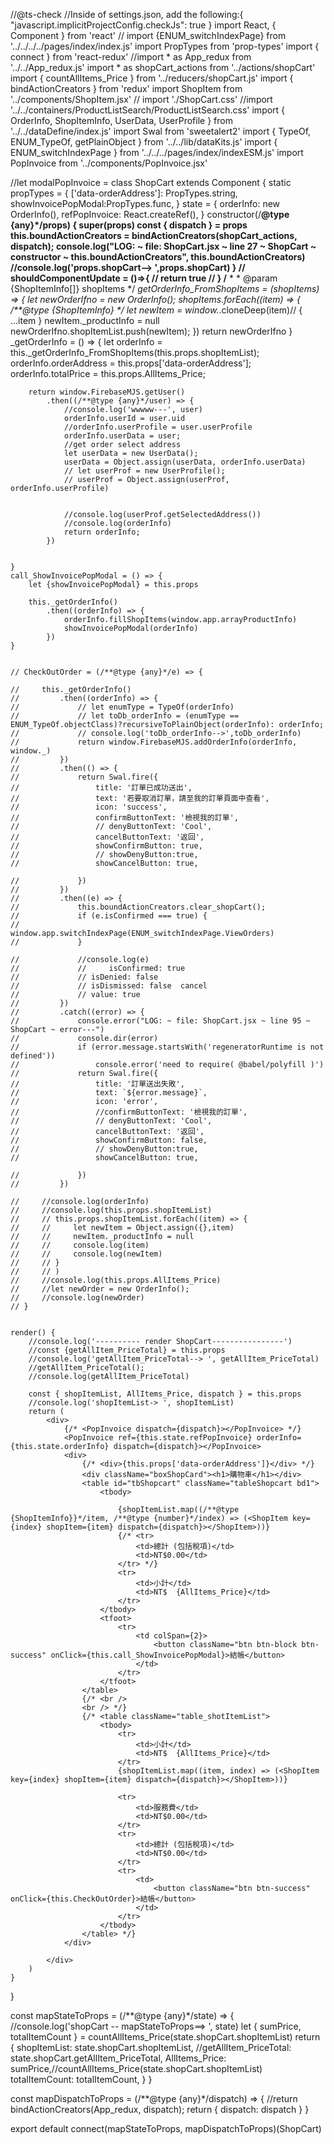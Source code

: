 //@ts-check
//Inside of settings.json, add the following:{ "javascript.implicitProjectConfig.checkJs": true }
import React, { Component } from 'react'
// import {ENUM_switchIndexPage} from '../../../../pages/index/index.js'
import PropTypes from 'prop-types'
import { connect } from 'react-redux'
//import * as App_redux from '../../App_redux.js'
import * as shopCart_actions from '../actions/shopCart'
import { countAllItems_Price } from '../reducers/shopCart.js'
import { bindActionCreators } from 'redux'
import ShopItem from '../components/ShopItem.jsx'
// import './ShopCart.css'
//import '../../containers/ProductListSearch/ProductListSearch.css'
import { OrderInfo, ShopItemInfo, UserData, UserProfile } from '../../dataDefine/index.js'
import Swal from 'sweetalert2'
import { TypeOf, ENUM_TypeOf, getPlainObject } from '../../lib/dataKits.js'
import { ENUM_switchIndexPage } from '../../../pages/index/indexESM.js'
import PopInvoice from '../components/PopInvoice.jsx'

//let modalPopInvoice = <PopInvoice></PopInvoice>
class ShopCart extends Component {
    static propTypes = {
        ['data-orderAddress']: PropTypes.string,
        showInvoicePopModal:PropTypes.func,
    }
    state = {
        orderInfo: new OrderInfo(),
        refPopInvoice: React.createRef(),
    }
    constructor(/**@type {any}*/props) {
        super(props)
        const { dispatch } = props
        this.boundActionCreators = bindActionCreators(shopCart_actions, dispatch);
        console.log("LOG: ~ file: ShopCart.jsx ~ line 27 ~ ShopCart ~ constructor ~ this.boundActionCreators", this.boundActionCreators)
        //console.log('props.shopCart--> ',props.shopCart)
    }
    // shouldComponentUpdate = ()=>{
    //     return true
    // }
    /**
     * 
     * @param {ShopItemInfo[]} shopItems 
     */
    _getOrderInfo_FromShopItems = (shopItems) => {
        let newOrderIfno = new OrderInfo();
        shopItems.forEach((item) => {
            /**@type {ShopItemInfo} */
            let newItem = window._.cloneDeep(item)// { ...item }
            newItem._productInfo = null
            newOrderIfno.shopItemList.push(newItem);
        })
        return newOrderIfno
    }
    _getOrderInfo = () => {
        let orderInfo = this._getOrderInfo_FromShopItems(this.props.shopItemList);
        orderInfo.orderAddress = this.props['data-orderAddress'];
        orderInfo.totalPrice = this.props.AllItems_Price;

        return window.FirebaseMJS.getUser()
            .then((/**@type {any}*/user) => {
                //console.log('wwwww---', user)
                orderInfo.userId = user.uid
                //orderInfo.userProfile = user.userProfile
                orderInfo.userData = user;
                //get order select address
                let userData = new UserData();
                userData = Object.assign(userData, orderInfo.userData)
                // let userProf = new UserProfile();
                // userProf = Object.assign(userProf, orderInfo.userProfile)


                //console.log(userProf.getSelectedAddress())
                //console.log(orderInfo)
                return orderInfo;
            })


    }
    call_ShowInvoicePopModal = () => {
        let {showInvoicePopModal} = this.props
        
        this._getOrderInfo()
            .then((orderInfo) => {
                orderInfo.fillShopItems(window.app.arrayProductInfo)
                showInvoicePopModal(orderInfo)
            })
    }


    // CheckOutOrder = (/**@type {any}*/e) => {

    //     this._getOrderInfo()
    //         .then((orderInfo) => {
    //             // let enumType = TypeOf(orderInfo)
    //             // let toDb_orderInfo = (enumType == ENUM_TypeOf.objectClass)?recursiveToPlainObject(orderInfo): orderInfo;
    //             // console.log('toDb_orderInfo-->',toDb_orderInfo)
    //             return window.FirebaseMJS.addOrderInfo(orderInfo, window._)
    //         })
    //         .then(() => {
    //             return Swal.fire({
    //                 title: '訂單已成功送出',
    //                 text: '若要取消訂單，請至我的訂單頁面中查看',
    //                 icon: 'success',
    //                 confirmButtonText: '檢視我的訂單',
    //                 // denyButtonText: 'Cool',
    //                 cancelButtonText: '返回',
    //                 showConfirmButton: true,
    //                 // showDenyButton:true,
    //                 showCancelButton: true,

    //             })
    //         })
    //         .then((e) => {
    //             this.boundActionCreators.clear_shopCart();
    //             if (e.isConfirmed === true) {
    //                 window.app.switchIndexPage(ENUM_switchIndexPage.ViewOrders)
    //             }

    //             //console.log(e)
    //             //     isConfirmed: true
    //             // isDenied: false
    //             // isDismissed: false  cancel
    //             // value: true
    //         })
    //         .catch((error) => {
    //             console.error("LOG: ~ file: ShopCart.jsx ~ line 95 ~ ShopCart ~ error---")
    //             console.dir(error)
    //             if (error.message.startsWith('regeneratorRuntime is not defined'))
    //                 console.error('need to require( @babel/polyfill )')
    //             return Swal.fire({
    //                 title: '訂單送出失敗',
    //                 text: `${error.message}`,
    //                 icon: 'error',
    //                 //confirmButtonText: '檢視我的訂單',
    //                 // denyButtonText: 'Cool',
    //                 cancelButtonText: '返回',
    //                 showConfirmButton: false,
    //                 // showDenyButton:true,
    //                 showCancelButton: true,

    //             })
    //         })

    //     //console.log(orderInfo)
    //     //console.log(this.props.shopItemList)
    //     // this.props.shopItemList.forEach((item) => {
    //     //     let newItem = Object.assign({},item)
    //     //     newItem._productInfo = null
    //     //     console.log(item)
    //     //     console.log(newItem)
    //     // }
    //     // )
    //     //console.log(this.props.AllItems_Price)
    //     //let newOrder = new OrderInfo();
    //     //console.log(newOrder)
    // }


    render() {
        //console.log('---------- render ShopCart----------------')
        //const {getAllItem_PriceTotal} = this.props
        //console.log('getAllItem_PriceTotal--> ', getAllItem_PriceTotal)
        //getAllItem_PriceTotal();
        //console.log(getAllItem_PriceTotal)

        const { shopItemList, AllItems_Price, dispatch } = this.props
        //console.log('shopItemList-> ', shopItemList)
        return (
            <div>
                {/* <PopInvoice dispatch={dispatch}></PopInvoice> */}
                <PopInvoice ref={this.state.refPopInvoice} orderInfo={this.state.orderInfo} dispatch={dispatch}></PopInvoice>
                <div>
                    {/* <div>{this.props['data-orderAddress']}</div> */}
                    <div className="boxShopCard"><h1>購物車</h1></div>
                    <table id="tbShopcart" className="tableShopcart bd1">
                        <tbody>

                            {shopItemList.map((/**@type {ShopItemInfo}}*/item, /**@type {number}*/index) => (<ShopItem key={index} shopItem={item} dispatch={dispatch}></ShopItem>))}
                            {/* <tr>
                                <td>總計 (包括稅項)</td>
                                <td>NT$0.00</td>
                            </tr> */}
                            <tr>
                                <td>小計</td>
                                <td>NT$  {AllItems_Price}</td>
                            </tr>
                        </tbody>
                        <tfoot>
                            <tr>
                                <td colSpan={2}>
                                    <button className="btn btn-block btn-success" onClick={this.call_ShowInvoicePopModal}>結帳</button>
                                </td>
                            </tr>
                        </tfoot>
                    </table>
                    {/* <br />
                    <br /> */}
                    {/* <table className="table_shotItemList">
                        <tbody>
                            <tr>
                                <td>小計</td>
                                <td>NT$  {AllItems_Price}</td>
                            </tr>
                            {shopItemList.map((item, index) => (<ShopItem key={index} shopItem={item} dispatch={dispatch}></ShopItem>))}

                            <tr>
                                <td>服務費</td>
                                <td>NT$0.00</td>
                            </tr>
                            <tr>
                                <td>總計 (包括稅項)</td>
                                <td>NT$0.00</td>
                            </tr>
                            <tr>
                                <td>
                                    <button className="btn btn-success" onClick={this.CheckOutOrder}>結帳</button>
                                </td>
                            </tr>
                        </tbody>
                    </table> */}
                </div>

            </div>
        )
    }
}

const mapStateToProps = (/**@type {any}*/state) => {
    //console.log('shopCart -- mapStateToProps==> ', state)
    let { sumPrice, totalItemCount } = countAllItems_Price(state.shopCart.shopItemList)
    return {
        shopItemList: state.shopCart.shopItemList,
        //getAllItem_PriceTotal: state.shopCart.getAllItem_PriceTotal,
        AllItems_Price: sumPrice,//countAllItems_Price(state.shopCart.shopItemList)
        totalItemCount: totalItemCount,
    }
}

const mapDispatchToProps = (/**@type {any}*/dispatch) => {
    //return bindActionCreators(App_redux, dispatch);
    return {
        dispatch: dispatch
    }
}

export default connect(mapStateToProps, mapDispatchToProps)(ShopCart)
